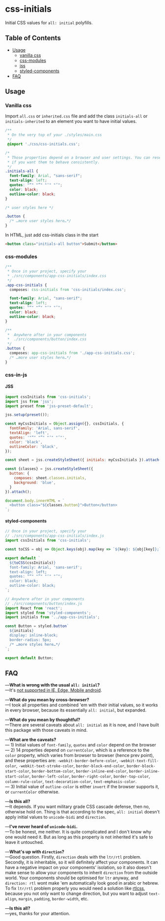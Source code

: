 # css-initials

Initial CSS values for `all: initial` polyfills.

## Table of Contents

* [Usage](#usage)
  * [vanilla css](#vanilla-css)
  * [css-modules](#css-modules)
  * [jss](#jss)
  * [styled-components](#styled-components)
* [FAQ](#faq)

## Usage

### Vanilla css

Import `all.css` or `inherited.css` file and add the class `initials-all` or `initials-inherited` to an element you want to have initial values.

```css
/**
 * On the very top of your ./styles/main.css
 */
 @import './css/css-initials.css';

/*
 * Those properties depend on a browser and user settings. You can reset them manually
 * if you want them to behave consistently.
 */
.initials-all {
  font-family: Arial, "sans-serif";
  text-align: left;
  quotes: "“" "”" "‘" "’";
  color: black;
  outline-color: black;
}

/* user styles here */

.button {
  /* …more user styles here…*/
}
```

In HTML, just add css-initials class in the start

```html
<button class="initials-all button">Submit</button>
```

### css-modules

```css
/**
 * Once in your project, specify your
 * ./src/components/app-css-initials/index.css
 */
.app-css-initials {
  composes: css-initials from 'css-initials/index.css';

  font-family: Arial, "sans-serif";
  text-align: left;
  quotes: "“" "”" "‘" "’";
  color: black;
  outline-color: black;
}

/**
 *  Anywhere after in your components
 *  ./src/components/button/index.css
 */
.button {
  composes: app-css-initials from './app-css-initials.css';
  /* …more user styles here…*/
}

```

### css-in-js

#### JSS

```js
import cssInitials from 'css-initials';
import jss from 'jss';
import preset from 'jss-preset-default';

jss.setup(preset());

const myCssInitials = Object.assign({}, cssInitials, {
  fontFamily: 'Arial, sans-serif',
  textAlign: 'left',
  quotes: '"“" "”" "‘" "’"',
  color: 'black',
  outlineColor: 'black',
});

const sheet = jss.createStyleSheet({ initials: myCssInitials }).attach();

const {classes} = jss.createStyleSheet({
  button: {
    composes: sheet.classes.initials,
    background: 'blue',
  }
}).attach();

document.body.innerHTML = `
  <button class="${classes.button}">Button</button>
`;

```
#### styled-components

```js
// Once in your project, specify your
// ./src/components/app-css-initials/index.js
import cssInitials from 'css-initials';

const toCSS = obj => Object.keys(obj).map(key => `${key}: ${obj[key]};`).join('\n');

export default `
  ${toCSS(cssInitials)}
  font-family: Arial, 'sans-serif';
  text-align: left;
  quotes: "“" "”" "‘" "’";
  color: black;
  outline-color: black;
`;

// Anywhere after in your components
// ./src/components/button/index.js
import React from 'react';
import styled from 'styled-components';
import initials from '../app-css-initials';

const Button = styled.button`
  ${initials}
  display: inline-block;
  border-radius: 5px;
  /* …more styles here…*/
`;

export default Button;
```

## FAQ

—**What is wrong with the usual `all: initial`?**  
—It's [not supported in IE, Edge, Mobile android][IEEDGE].

—**What do you mean by cross-browser?**  
—I took all properties and combined 'em with their initial values, so it works in every browser, because its essentially `all: initial`, but expanded.

—**What do you mean by thoughtful?**  
—There are several caveats about `all: initial` as it is now, and I have built this package with those caveats in mind.

—**What are the caveats?**  
— 1) Initial values of `font-family`, `quotes` and `color` depend on the browser  
— 2) 14 properties depend on `currentColor`, which is a reference to the `color` property, which varies from browser to browser (hence prev point), and these properties are: `-webkit-border-before-color`, `-webkit-text-fill-color`, `-webkit-text-stroke-color`, `border-block-end-color`, `border-block-start-color`, `border-bottom-color`, `border-inline-end-color`, `border-inline-start-color`, `border-left-color`, `border-right-color`, `border-top-color`, `column-rule-color`, `text-decoration-color`, `text-emphasis-color`.  
— 3) Initial value of `outline-color` is either `invert` if the browser supports it, or `currentColor` otherwise.

—**Is this all?**  
—It depends. If you want military grade CSS cascade defense, then no, otherwise hold on. Thing is that according to the spec, `all: initial` doesn't apply initial values to `unicode-bidi` and `direction`.

—**I've never heard of `unicode-bidi`.**  
—To be honest, me neither. It is quite complicated and I don't know why one would need it. But as long as this property is not inherited it's safe to leave it untouched.

—**What's up with `direction`?**  
—Good question. Firstly, `direction` deals with the `ltr/rtl` problem. Secondly, it is inheritable, so it will definitely affect your components. It can have a negative impact on your components' isolation, so it also doesn't make sense to allow your components to inherit `direction` from the outside world. Your components should be optimised for `ltr` anyway, and `direction: rtl` wont make 'em automatically look good in arabic or hebrew. To fix `ltr/rtl` problem properly you would need a solution like [rtlcss][], because you not only want to change direction, but you want to adjust `text-align`, `margin`, `padding`, `border-width`, etc.

—**Is this all?**  
—yes, thanks for your attention.

[IEEDGE]: http://caniuse.com/#feat=css-all
[rtlcss]: https://github.com/MohammadYounes/rtlcss
